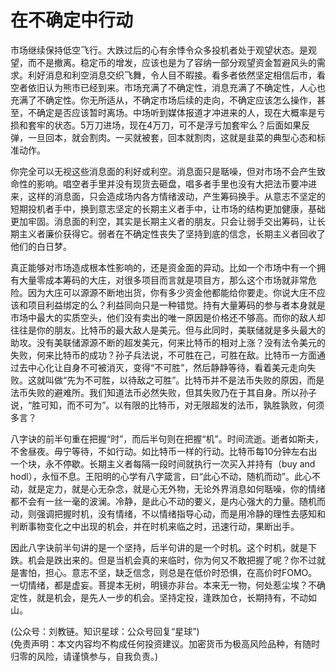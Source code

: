 # 在不确定中行动

市场继续保持低空飞行。大跌过后的心有余悸令众多投机者处于观望状态。是观望，而不是撤离。稳定币的增发，应该也是为了容纳一部分观望资金暂避风头的需求。利好消息和利空消息交织飞舞，令人目不暇接。看多者依然坚定相信后市，看空者依旧认为熊市已经到来。市场充满了不确定性，消息充满了不确定性，人心也充满了不确定性。你无所适从，不确定市场后续的走向，不确定应该怎么操作，甚至，不确定是否应该暂时离场。中场听到媒体报道才冲进来的人，现在大概率是亏损和套牢的状态。5万刀进场，现在4万刀，可不是浮亏加套牢么？后面如果反弹，一旦回本，就会割肉。一买就被套，回本就割肉，这就是韭菜的典型心态和标准动作。

你完全可以无视这些消息面的利好或利空。消息面只是聒噪，但对市场不会产生致命性的影响。唱空者手里并没有现货去砸盘，唱多者手里也没有大把法币要冲进来，这样的消息面，只会造成场内各方情绪波动，产生筹码换手。从意志不坚定的短期投机者手中，换到意志坚定的长期主义者手中，让市场的结构更加健康，基础更加牢固。消息面的利空，其实是长期主义者的朋友。只会让弱手交出筹码，让长期主义者廉价获得它。弱者在不确定性丧失了坚持到底的信念，长期主义者回收了他们的白日梦。

真正能够对市场造成根本性影响的，还是资金面的异动。比如一个市场中有一个拥有大量零成本筹码的大庄，对很多项目而言就是项目方，那么这个市场就非常危险。因为大庄可以源源不断地出货，你有多少资金他都能给你要走。你说大庄不应该和项目利益绑定的么？利益同向只是一种错觉。持有大量筹码的参与者本身就是市场中最大的实质空头，他们没有卖出的唯一原因是价格还不够高。而你的敌人却往往是你的朋友。比特币的最大敌人是美元。但与此同时，美联储就是多头最大的助攻。没有美联储源源不断的超发美元，何来比特币的相对上涨？没有法令美元的失败，何来比特币的成功？孙子兵法说，不可胜在己，可胜在敌。比特币一方面通过去中心化让自身不可被消灭，变得“不可胜”，然后静静等待，看着美元走向失败。这就叫做“先为不可胜，以待敌之可胜”。比特币并不是法币失败的原因，而是法币失败的避难所。我们知道法币必然失败，但其失败乃在于其自身。所以孙子说，“胜可知，而不可为”。以有限的比特币，对无限超发的法币，孰胜孰败，何须多言？

八字诀的前半句重在把握“时”，而后半句则在把握“机”。时间流逝。逝者如斯夫，不舍昼夜。毋宁等待，不如行动。如比特币一样的行动。比特币每10分钟左右出一个块，永不停歇。长期主义者每隔一段时间就执行一次买入并持有（buy and hodl），永恒不息。王阳明的心学有八字箴言，曰“此心不动，随机而动”。此心不动，就是定力，就是心无杂念，就是心无外物，无论外界消息如何聒噪，你的情绪都不会有一丝一毫的波澜。冷静，是此心不动的要义，是内心强大的力量。随机而动，则强调把握时机，没有情绪，不以情绪指导心动，而是用冷静的理性去感知和判断事物变化之中出现的机会，并在时机来临之时，迅速行动，果断出手。

因此八字诀前半句讲的是一个坚持，后半句讲的是一个时机。这个时机，就是下跌。机会是跌出来的。但是当机会真的来临时，你为何又不敢把握了呢？你不过就是害怕，担心。意志不坚，缺乏信念，则总是在低价时恐惧，在高价时FOMO。一切情绪，都是虚妄。菩提本无树，明镜亦非台。本来无一物，何处惹尘埃？不确定性，就是机会，是先人一步的机会。坚持定投，逢跌加仓，长期持有，不动如山。

(公众号：刘教链。知识星球：公众号回复“星球”) \
(免责声明：本文内容均不构成任何投资建议。加密货币为极高风险品种，有随时归零的风险，请谨慎参与，自我负责。)
